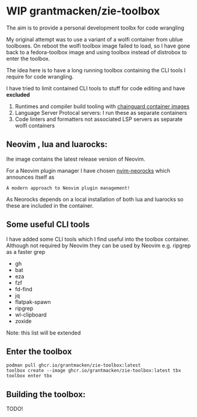 # WIP grantmacken/zie-toolbox

The aim is to provide a personal development toolbx for code wrangling

My original attempt was to use a variant of a wolfi container from ublue toolboxes.
On reboot the wolfi toolbox image failed to load, so I have gone back to a fedora-toolbox image
and using toolbox instead of distrobox to enter the toolbox.

The idea here is to have a long running toolbox containing the CLI tools I require for code wrangling.

I have tried to limit contained CLI tools to stuff for code editing and have **excluded**
 1. Runtimes and compiler build tooling with  [chainguard container images](https://images.chainguard.dev)
 2. Language Server Protocal servers:  I run these as separate containers
 3. Code linters and formatters not associated LSP servers as separate wolfi containers
 <!-- Also checkout test containers are separate container -->

## Neovim , lua and luarocks:

Ihe image contains the latest release version of Neovim.

For a Neovim plugin manager I have chosen [nvim-neorocks](https://github.com/nvim-neorocks/rocks.nvim) which announces itself as

    A modern approach to Neovim plugin management!

As Neorocks depends on a local installation of both lua and luarocks so these are included in the container.

## Some useful CLI tools

I have added some CLI tools which I find useful into the toolbox container.
Although not required by Neovim they can be used by Neovim e.g. ripgrep as a faster grep

 - gh
 - bat
 - eza
 - fzf
 - fd-find
 - jq
 - flatpak-spawn
 - ripgrep
 - wl-clipboard
 - zoxide

Note: this list will be extended

## Enter the toolbox

```
podman pull ghcr.io/grantmacken/zie-toolbox:latest
toolbox create --image ghcr.io/grantmacken/zie-toolbox:latest tbx
toolbox enter tbx
```


## Building the toolbox:

TODO!


<!--

Wolfi based toolbox for immutable operating systems

A distrobox toolbox container for code wrangling

# Container Tools

Updated weekly to the latest version

 - [x] neovim: open terminal and terminal session starts neovim in the toolbox container

 CLI tools
 
 - [x] git
 - [x] gh
 - [x] make

 -->

















